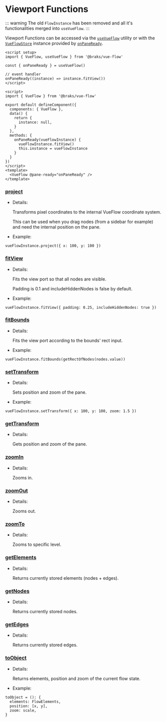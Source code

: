 # Viewport Functions

::: warning
The old `FlowInstance` has been removed and all it's functionalities merged into `useVueFlow`.
:::

Viewport Functions can be accessed via the [`useVueFlow`](/guide/composables.html#usevueflow/)
utility or with the [`VueFlowStore`](/typedocs/types/VueFlowStore.html/)
instance provided by [`onPaneReady`](/typedocs/interfaces/FlowEvents.html#paneready/).

<CodeGroup>
  <CodeGroupItem title="Composition API" active>

```vue:no-line-numbers
<script setup>
import { VueFlow, useVueFlow } from '@braks/vue-flow'

const { onPaneReady } = useVueFlow()

// event handler
onPaneReady((instance) => instance.fitView())
</script>
```

  </CodeGroupItem>


  <CodeGroupItem title="Options API">

```vue:no-line-numbers
<script>
import { VueFlow } from '@braks/vue-flow'

export default defineComponent({
  components: { VueFlow },
  data() {
    return {
      instance: null,
    }
  },
  methods: {
    onPaneReady(vueFlowInstance) {
      vueFlowInstance.fitView()
      this.instance = vueFlowInstance
    }
  }
})
</script>
<template>
  <VueFlow @pane-ready="onPaneReady" />
</template>
```

  </CodeGroupItem>
</CodeGroup>

### [project](/typedocs/types/Project.html/)

- Details:

  Transforms pixel coordinates to the internal VueFlow coordinate system.

  This can be used when you drag nodes (from a sidebar for example) and need the internal position on the pane.

- Example:

```ts:no-line-numbers
vueFlowInstance.project({ x: 100, y: 100 })
```

### [fitView](/typedocs/types/FitView.html/)

- Details:

  Fits the view port so that all nodes are visible.

  Padding is 0.1 and includeHiddenNodes is false by default.

- Example:

```ts:no-line-numbers
vueFlowInstance.fitView({ padding: 0.25, includeHiddenNodes: true })
```

### [fitBounds](/typedocs/types/FitBounds.html/)

- Details:

  Fits the view port according to the bounds' rect input.

- Example:

```ts:no-line-numbers
vueFlowInstance.fitBounds(getRectOfNodes(nodes.value))
```

### [setTransform](/typedocs/types/SetTransform.html/)

- Details:

  Sets position and zoom of the pane.

- Example:

```ts:no-line-numbers
vueFlowInstance.setTransform({ x: 100, y: 100, zoom: 1.5 })
```

### [getTransform](/typedocs/types/GetTransform.html/)

- Details:

  Gets position and zoom of the pane.

### [zoomIn](/typedocs/types/ZoomInOut.html/)

- Details:

  Zooms in.

### [zoomOut](/typedocs/types/ZoomInOut.html/)

- Details:

  Zooms out.

### [zoomTo](/typedocs/types/ZoomTo.html/)

- Details:

  Zooms to specific level.

### [getElements](/typedocs/interfaces/Getters.html#getelements/)

- Details:

  Returns currently stored elements (nodes + edges).

### [getNodes](/typedocs/interfaces/Getters.html#getnodes/)

- Details:

  Returns currently stored nodes.

### [getEdges](/typedocs/interfaces/Getters.html#getedges/)

- Details:

  Returns currently stored edges.

### [toObject](/typedocs/interfaces/Actions.html#toobject/)

- Details:

  Returns elements, position and zoom of the current flow state.

- Example:

```ts:no-line-numbers
toObject = (): {
  elements: FlowElements,
  position: [x, y],
  zoom: scale,
}
```
